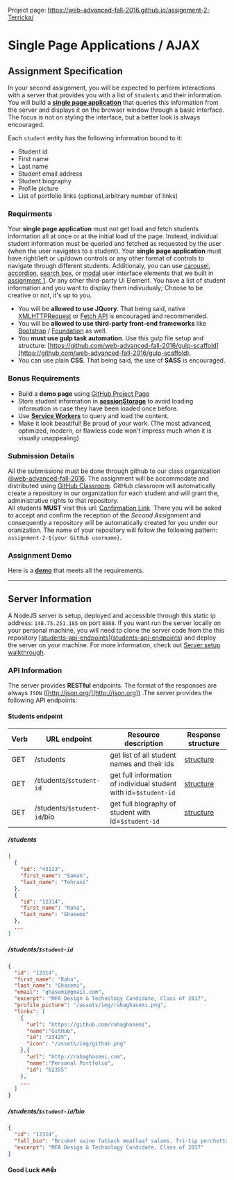 Project page: https://web-advanced-fall-2016.github.io/assignment-2-Terricka/

# Single Page Applications / AJAX

## Assignment Specification

In your second assignment, you will be expected to perform interactions with a server that provides you with a list of `Students` and their information. You will build a [**single page application**](https://en.wikipedia.org/wiki/Single-page_application) that queries this information from the server and displays it on the browser window through a basic interface. The focus is not on styling the interface, but a better look is always encouraged.

Each `student` entity has the following information bound to it:

- Student id
- First name
- Last name
- Student email address
- Student biography
- Profile picture
- List of portfolio links (optional,arbitrary number of links)

### Requirments

Your **single page application** must not get load and fetch students information all at once or at the initial load of the page. Instead, individual student information must be queried and fetched as requested by the user (when the user navigates to a student). Your **single page application** must have right/left or up/down controls or any other format of controls to navigate through different students. Additionaly, you can use [carousel](https://github.com/samantehrani/simple-carousel), [accordion](https://github.com/samantehrani/simple-accordion), [search box](), or [modal](https://github.com/samantehrani/simple-modal) user interface elements that we built in [assignment 1](https://github.com/web-advanced-fall-2016/assignment-1-spec). Or any other third-party UI Element. You have a list of student information and you want to display them indivudualy; Choose to be creative or not, it's up to you.

- You will be **allowed to use JQuery**. That being said, native [XMLHTTPRequest](https://developer.mozilla.org/en-US/docs/Web/API/XMLHttpRequest) or [Fetch API](https://developer.mozilla.org/en-US/docs/Web/API/Fetch_API) is encouraged and recommended. 
- You will be **allowed to use third-party front-end frameworks** like [Bootstrap](http://getbootstrap.com/) / [Foundation](http://foundation.zurb.com/) as well.
- You **must use gulp task automation**. Use this gulp file setup and structure: [https://github.com/web-advanced-fall-2016/gulp-scaffold](https://github.com/web-advanced-fall-2016/gulp-scaffold).
- You can use plain **CSS**. That being said, the use of **SASS** is encouraged. 

### Bonus Requirements

- Build a **demo page** using [GitHub Project Page](https://help.github.com/articles/configuring-a-publishing-source-for-github-pages/)
- Store student information in **[sessionStorage](https://developer.mozilla.org/en-US/docs/Web/API/Window/sessionStorage)** to avoid loading information in case they have been loaded once before.
- Use **[Service Workers](https://developer.mozilla.org/en-US/docs/Web/API/Service_Worker_API)** to query and load the content.
- Make it look beautiful! Be proud of your work. (The most advanced, optimized, modern, or flawless code won't impress much when it is visually unappealing)  

### Submission Details

All the submissions must be done through github to our class organization [@web-advanced-fall-2016](https://github.com/web-advanced-fall-2016). The assignment will be accommodate and distributed using [GitHub Classroom](https://classroom.github.com/). GitHub classroom will automatically create a repository in our organization for each student and will grant the, administrative rights to that repository.    
All students **MUST** visit this url: [Confirmation Link](https://classroom.github.com/assignment-invitations/b8a28fbffea8c86e797dee1654fd8234). There you will be asked to accept and confirm the reception of the *Second Assignment* and consequently a repository will be automatically created for you under our oranization. The name of your repository will follow the following pattern: `assignment-2-${your GitHub username}`.

### Assignment Demo 

Here is a **[demo](https://148.75.251.185:8888/public)** that meets all the requirements. 

------

## Server Information

A NodeJS server is setup, deployed and accessible through this static ip address: `148.75.251.185` on port `8888`. If you want run the server locally on your personal machine, you will need to clone the server code from the this repository [[students-api-endpoints](https://github.com/samantehrani/students-api-endpoints)]([students-api-endpoints](https://github.com/samantehrani/students-api-endpoints)) and deploy the server on your machine. For more information, check out [Server setup walkthrough]([students-api-endpoints](https://github.com/samantehrani/students-api-endpoints)).

### API Information

The server provides **RESTful** endpoints. The format of the responses are always `JSON` ([http://json.org/](http://json.org)) .The server provides the following API endpoints:

#### Students endpoint

| Verb | URL endpoint                | Resource description                     | Response structure                       |
| :--- | --------------------------- | ---------------------------------------- | ---------------------------------------- |
| GET  | /students                   | get list of all student names and their ids | [structure](https://github.com/web-advanced-fall-2016/assignment-2-spec/blob/master/README.md#students) |
| GET  | /students/`$student-id`     | get full information of individual student with id=`$student-id` | [structure](https://github.com/web-advanced-fall-2016/assignment-2-spec/blob/master/README.md#studentsstudent-id) |
| GET  | /students/`$student-id`/bio | get full biography of student with id=`$student-id` | [structure](https://github.com/web-advanced-fall-2016/assignment-2-spec/blob/master/README.md#studentsstudent-idbio) |

##### /students

```json
[
  {
    "id": "43123",
    "first_name": "Saman",
    "last_name": "Tehrani"
  },
  {
	"id": "12314",
    "first_name": "Raha",
    "last_name": "Ghasemi"
  },
  ...
]
```

##### /students/`$student-id`

```json
{
  "id": "12314",
  "first_name": "Raha",
  "last_name": "Ghasemi",
  "email": "ghasemi@gmail.com",
  "excerpt": "MFA Design & Technology Candidate, Class of 2017",
  "profile_picture": "/assets/img/rahaghasemi.png",
  "links": [
	{
	  "url": "https://github.com/rahaghasemi",
      "name":"GitHub",
  	  "id": "23425",
      "icon": "/assets/img/github.png"
    },{
      "url": "http://rahaghasemi.com",
      "name":"Personal Portfolio",
  	  "id": "62355"
    },
    ...
  ]
}
```

##### /students/`$student-id`/bio

```json
{
  "id": "12314",
  "full_bio": "Brisket swine fatback meatloaf salami. Tri-tip porchetta turkey short ribs meatloaf. Flank pastrami andouille frankfurter biltong chuck. Pork loin meatball bresaola ham fatback swine, porchetta ground round shank t-bone beef spare ribs chuck salami hamburger.",
  "excerpt": "MFA Design & Technology Candidate, Class of 2017"
}
```



#### Good Luck :fire::fire::thumbsup: 

